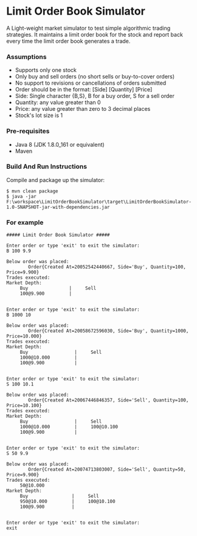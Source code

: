 # Limit Order Book Simulator
A Light-weight market simulator to test simple algorithmic trading
strategies. It maintains a limit order book for the stock and
report back every time the limit order book generates a trade.

### Assumptions
- Supports only one stock
- Only buy and sell orders (no short sells or buy-to-cover orders)
- No support to revisions or cancellations of orders submitted
- Order should be in the format: [Side] [Quantity] [Price]
- Side: Single character {B,S}, B for a buy order, S for a sell order
- Quantity: any value greater than 0
- Price: any value greater than zero to 3 decimal places
- Stock's lot size is 1

### Pre-requisites
- Java 8 (JDK 1.8.0_161 or equivalent)
- Maven

### Build And Run Instructions
Compile and package up the simulator:
```
$ mvn clean package
$ java -jar F:\workspace\LimitOrderBookSimulator\target\LimitOrderBookSimulator-1.0-SNAPSHOT-jar-with-dependencies.jar 
```

### For example
```
##### Limit Order Book Simulator #####

Enter order or type 'exit' to exit the simulator:
B 100 9.9

Below order was placed:
        Order{Created At=20052542440667, Side='Buy', Quantity=100, Price=9.900}
Trades executed:
Market Depth:
     Buy               |     Sell
     100@9.900         |


Enter order or type 'exit' to exit the simulator:
B 1000 10

Below order was placed:
        Order{Created At=20058672596030, Side='Buy', Quantity=1000, Price=10.000}
Trades executed:
Market Depth:
     Buy                 |     Sell
     1000@10.000         |
     100@9.900           |


Enter order or type 'exit' to exit the simulator:
S 100 10.1

Below order was placed:
        Order{Created At=20067446846357, Side='Sell', Quantity=100, Price=10.100}
Trades executed:
Market Depth:
     Buy                 |     Sell
     1000@10.000         |     100@10.100
     100@9.900           |


Enter order or type 'exit' to exit the simulator:
S 50 9.9

Below order was placed:
        Order{Created At=20074713803007, Side='Sell', Quantity=50, Price=9.900}
Trades executed:
     50@10.000
Market Depth:
     Buy                |     Sell
     950@10.000         |     100@10.100
     100@9.900          |


Enter order or type 'exit' to exit the simulator:
exit
```